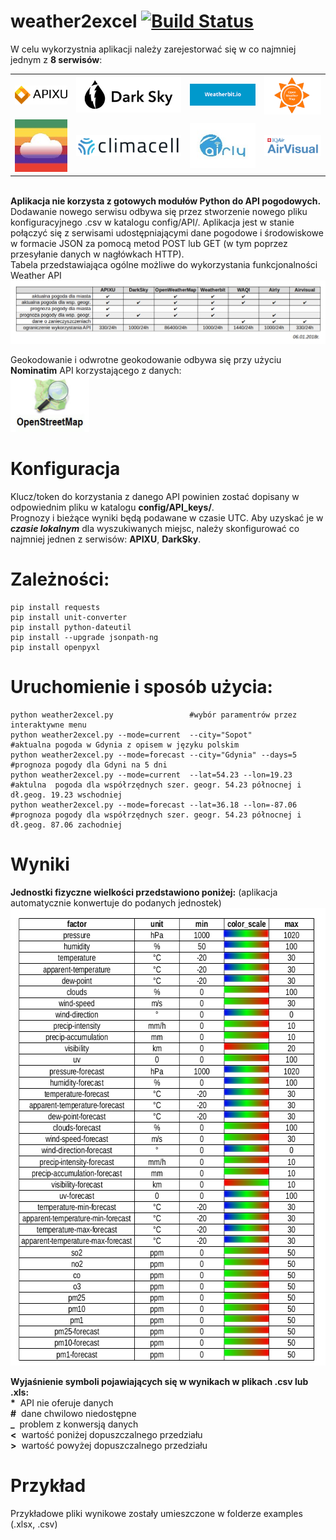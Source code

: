 # weather2excel [![Build Status](https://travis-ci.org/gdaPythonProjects/weather2excel.svg?branch=master)](https://travis-ci.org/gdaPythonProjects/weather2excel)
W celu wykorzystnia aplikacji należy zarejestorwać się w co najmniej jednym z <b>8 serwisów</b>:
<table>
 <tr>
  <td><a href='https://www.apixu.com' target='_blank'><img src='logo/apixu.png'></a></td>
  <td><a href='https://darksky.net' target='_blank'><img src='logo/darksky.png'></a></td>
  <td><a href='https://www.weatherbit.io' target='_blank'><img src='logo/weatherbit.png'></a></td>
  <td><a href='https://openweathermap.org' target='_blank'><img src='logo/openweathermap.png'></a></td>
 </tr>
 <tr>
  <td><a href='http://aqicn.org' target='_blank'><img src='logo/waqi.jpeg'></a></td>
  <td><a href='https://www.climacell.co' target='_blank'><img src='logo/climacell.png'></a></td>
  <td><a href='https://airly.eu' target='_blank'><img src='logo/airly.jpg'></a></td>
  <td><a href='https://www.airvisual.com' target='_blank'><img src='logo/airvisual.png'></a></td>
 </tr>
 </table>

<br>
<b>Aplikacja nie korzysta z gotowych modułów Python do API pogodowych.</b>
Dodawanie nowego serwisu odbywa się przez stworzenie nowego pliku konfiguracyjnego .csv w katalogu config/API/. Aplikacja jest w stanie połączyć się z serwisami udostępniającymi dane pogodowe i środowiskowe w formacie JSON za pomocą metod POST lub GET (w tym poprzez przesyłanie danych w nagłówkach HTTP). 
<br>Tabela przedstawiająca ogólne możliwe do wykorzystania funkcjonalności Weather API<br>
<img src='logo/tabela_api.png'>

Geokodowanie i odwrotne geokodowanie odbywa się przy użyciu **Nominatim** API korzystającego z danych:<br>
<a href='https://www.openstreetmap.org' target='_blank'><img src='logo/OpenStreetMap_logo.jpg' width='126' height='90'></a>
<br>

# Konfiguracja
Klucz/token do korzystania z danego API powinien zostać dopisany w odpowiednim pliku w katalogu <b>config/API_keys/</b>.<br>
Prognozy i bieżące wyniki będą podawane w czasie UTC. Aby uzyskać je w <b><i>czasie lokalnym</i></b> dla wyszukiwanych miejsc, należy skonfigurować co najmniej jednen z serwisów: <b>APIXU</b>, <b>DarkSky</b>.

# Zależności:
    pip install requests
    pip install unit-converter
    pip install python-dateutil
    pip install --upgrade jsonpath-ng
    pip install openpyxl
# Uruchomienie i sposób użycia:
    python weather2excel.py                 #wybór paramentrów przez interaktywne menu
    python weather2excel.py --mode=current  --city="Sopot"             #aktualna pogoda w Gdynia z opisem w języku polskim
    python weather2excel.py --mode=forecast --city="Gdynia" --days=5   #prognoza pogody dla Gdyni na 5 dni
    python weather2excel.py --mode=current  --lat=54.23 --lon=19.23    #aktulna  pogoda dla współrzędnych szer. geogr. 54.23 północnej i dł.geog. 19.23 wschodniej
    python weather2excel.py --mode=forecast --lat=36.18 --lon=-87.06   #prognoza pogody dla współrzędnych szer. geogr. 54.23 północnej i dł.geog. 87.06 zachodniej

# Wyniki

<b>Jednostki fizyczne wielkości przedstawiono poniżej:</b> (aplikacja automatycznie konwertuje do podanych jednostek)\
<img src='logo/factors-units.png' width='639' height='732'>

<b>Wyjaśnienie symboli pojawiających się w wynikach w plikach .csv lub .xls:</b>\
<span> <b>*</b>&nbsp;  API nie oferuje danych</span>\
<span> <b>#</b>&nbsp;  dane chwilowo niedostępne</span>\
<span> <b>_</b>&nbsp; problem z konwersją danych</span>\
<span> <b><</b>&nbsp;  wartość poniżej dopuszczalnego przedziału</span><br>
<span> <b>></b>&nbsp;  wartość powyżej dopuszczalnego przedziału</span><br>
 # Przykład
Przykładowe pliki wynikowe zostały umieszczone w folderze examples (.xlsx, .csv)
